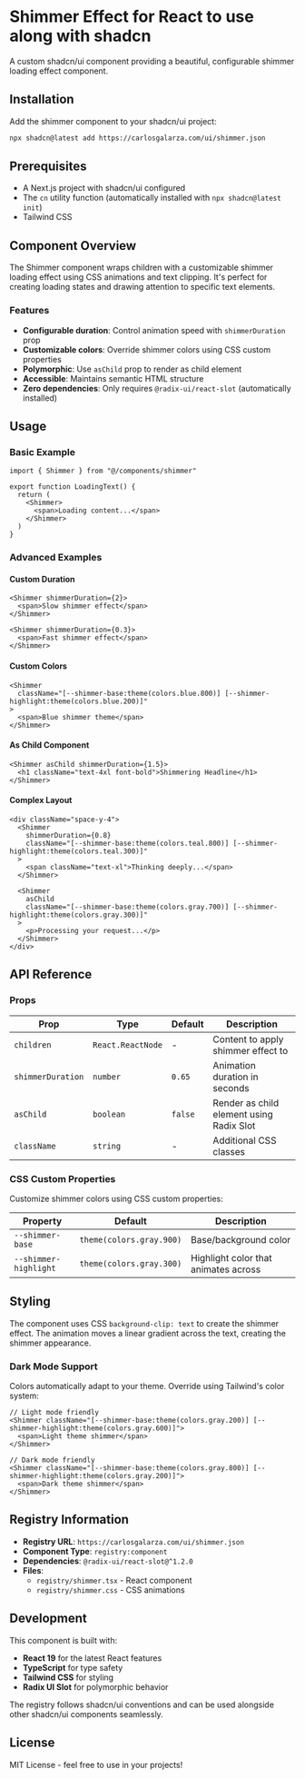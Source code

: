 # Shimmer Effect for React to use along with shadcn

A custom shadcn/ui component providing a beautiful, configurable shimmer loading effect component.

## Installation

Add the shimmer component to your shadcn/ui project:

```bash
npx shadcn@latest add https://carlosgalarza.com/ui/shimmer.json
```

## Prerequisites

- A Next.js project with shadcn/ui configured
- The `cn` utility function (automatically installed with `npx shadcn@latest init`)
- Tailwind CSS

## Component Overview

The Shimmer component wraps children with a customizable shimmer loading effect using CSS animations and text clipping. It's perfect for creating loading states and drawing attention to specific text elements.

### Features

- **Configurable duration**: Control animation speed with `shimmerDuration` prop
- **Customizable colors**: Override shimmer colors using CSS custom properties
- **Polymorphic**: Use `asChild` prop to render as child element
- **Accessible**: Maintains semantic HTML structure
- **Zero dependencies**: Only requires `@radix-ui/react-slot` (automatically installed)

## Usage

### Basic Example

```tsx
import { Shimmer } from "@/components/shimmer"

export function LoadingText() {
  return (
    <Shimmer>
      <span>Loading content...</span>
    </Shimmer>
  )
}
```

### Advanced Examples

#### Custom Duration
```tsx
<Shimmer shimmerDuration={2}>
  <span>Slow shimmer effect</span>
</Shimmer>

<Shimmer shimmerDuration={0.3}>
  <span>Fast shimmer effect</span>
</Shimmer>
```

#### Custom Colors
```tsx
<Shimmer
  className="[--shimmer-base:theme(colors.blue.800)] [--shimmer-highlight:theme(colors.blue.200)]"
>
  <span>Blue shimmer theme</span>
</Shimmer>
```

#### As Child Component
```tsx
<Shimmer asChild shimmerDuration={1.5}>
  <h1 className="text-4xl font-bold">Shimmering Headline</h1>
</Shimmer>
```

#### Complex Layout
```tsx
<div className="space-y-4">
  <Shimmer
    shimmerDuration={0.8}
    className="[--shimmer-base:theme(colors.teal.800)] [--shimmer-highlight:theme(colors.teal.300)]"
  >
    <span className="text-xl">Thinking deeply...</span>
  </Shimmer>

  <Shimmer
    asChild
    className="[--shimmer-base:theme(colors.gray.700)] [--shimmer-highlight:theme(colors.gray.300)]"
  >
    <p>Processing your request...</p>
  </Shimmer>
</div>
```

## API Reference

### Props

| Prop | Type | Default | Description |
|------|------|---------|-------------|
| `children` | `React.ReactNode` | - | Content to apply shimmer effect to |
| `shimmerDuration` | `number` | `0.65` | Animation duration in seconds |
| `asChild` | `boolean` | `false` | Render as child element using Radix Slot |
| `className` | `string` | - | Additional CSS classes |

### CSS Custom Properties

Customize shimmer colors using CSS custom properties:

| Property | Default | Description |
|----------|---------|-------------|
| `--shimmer-base` | `theme(colors.gray.900)` | Base/background color |
| `--shimmer-highlight` | `theme(colors.gray.300)` | Highlight color that animates across |

## Styling

The component uses CSS `background-clip: text` to create the shimmer effect. The animation moves a linear gradient across the text, creating the shimmer appearance.

### Dark Mode Support

Colors automatically adapt to your theme. Override using Tailwind's color system:

```tsx
// Light mode friendly
<Shimmer className="[--shimmer-base:theme(colors.gray.200)] [--shimmer-highlight:theme(colors.gray.600)]">
  <span>Light theme shimmer</span>
</Shimmer>

// Dark mode friendly
<Shimmer className="[--shimmer-base:theme(colors.gray.800)] [--shimmer-highlight:theme(colors.gray.200)]">
  <span>Dark theme shimmer</span>
</Shimmer>
```

## Registry Information

- **Registry URL**: `https://carlosgalarza.com/ui/shimmer.json`
- **Component Type**: `registry:component`
- **Dependencies**: `@radix-ui/react-slot@^1.2.0`
- **Files**:
  - `registry/shimmer.tsx` - React component
  - `registry/shimmer.css` - CSS animations

## Development

This component is built with:
- **React 19** for the latest React features
- **TypeScript** for type safety
- **Tailwind CSS** for styling
- **Radix UI Slot** for polymorphic behavior

The registry follows shadcn/ui conventions and can be used alongside other shadcn/ui components seamlessly.

## License

MIT License - feel free to use in your projects!
